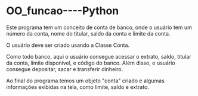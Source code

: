 # OO_funcao----Python

Este programa tem um conceito de conta de banco, onde o usuário tem um número da conta, nome do titular, saldo da conta e limite da conta.

O usuário deve ser criado usando a Classe Conta.

Como todo banco, aqui o usuário consegue acessar o extrato, saldo, titular da conta, limite disponível, e código do banco. 
Além disso, o usuário consegue depositar, sacar e transferir dinheiro.

Ao final do programa temos um objeto "conta" criado e algumas informações exibidas na tela, como limite, saldo e extrato.
